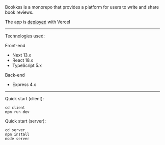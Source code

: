 Bookkss is a monorepo that provides a platform for users to write and share book reviews. 

The app is [deployed](https://bookkss.com) with Vercel

---

Technologies used:

Front-end
- Next 13.x
- React 18.x
- TypeScript 5.x

Back-end
- Express 4.x

---

Quick start (client):
```
cd client
npm run dev
```

Quick start (server):
```
cd server
npm install
node server
```
